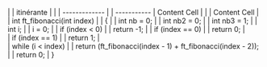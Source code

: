 |                                                                       |   itinérante  |
|                                                                       | ------------- |
|                                -----------                            | Content Cell  |
|                                                                       | Content Cell  |
|  int ft_fibonacci(int index)                                          |
|  {                                                                    |
|      int nb = 0;                                                      |
|      int nb2 = 0;                                                     |
|      int nb3 = 1;                                                     |
|      int i;                                                           |
|      i = 0;                                                           |
|      if (index < 0)                                                   |
|          return -1;                                                   |
|      if (index == 0)                                                  |
|          return 0;                                                    |              
|      if (index == 1)                                                  |
|          return 1;                                                    |     
|      while (i < index)                                                |
|          return (ft_fibonacci(index - 1) + ft_fibonacci(index - 2));  |
|      return 0;
|  }
